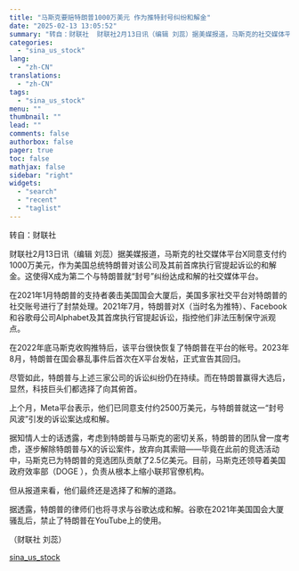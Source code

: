 ```yaml
---
title: "马斯克要赔特朗普1000万美元 作为推特封号纠纷和解金"
date: "2025-02-13 13:05:52"
summary: "转自：财联社  财联社2月13日讯（编辑 刘蕊）据美媒报道，马斯克的社交媒体平..."
categories:
  - "sina_us_stock"
lang:
  - "zh-CN"
translations:
  - "zh-CN"
tags:
  - "sina_us_stock"
menu: ""
thumbnail: ""
lead: ""
comments: false
authorbox: false
pager: true
toc: false
mathjax: false
sidebar: "right"
widgets:
  - "search"
  - "recent"
  - "taglist"
---
```


转自：财联社

财联社2月13日讯（编辑 刘蕊）据美媒报道，马斯克的社交媒体平台X同意支付约1000万美元，作为美国总统特朗普对该公司及其前首席执行官提起诉讼的和解金。这使得X成为第二个与特朗普就“封号”纠纷达成和解的社交媒体平台。

在2021年1月特朗普的支持者袭击美国国会大厦后，美国多家社交平台对特朗普的社交账号进行了封禁处理。2021年7月，特朗普对X（当时名为推特）、Facebook和谷歌母公司Alphabet及其首席执行官提起诉讼，指控他们非法压制保守派观点。

在2022年底马斯克收购推特后，该平台很快恢复了特朗普在平台的帐号。2023年8月，特朗普在国会暴乱事件后首次在X平台发帖，正式宣告其回归。

尽管如此，特朗普与上述三家公司的诉讼纠纷仍在持续。而在特朗普赢得大选后，显然，科技巨头们都选择了向其俯首。

上个月，Meta平台表示，他们已同意支付约2500万美元，与特朗普就这一“封号风波”引发的诉讼案达成和解。

据知情人士的话透露，考虑到特朗普与马斯克的密切关系，特朗普的团队曾一度考虑，逐步解除特朗普与X的诉讼案件，放弃向其索赔——毕竟在此前的竞选活动中，马斯克已为特朗普的竞选团队贡献了2.5亿美元。目前，马斯克还领导着美国政府效率部（DOGE ），负责从根本上缩小联邦官僚机构。

但从报道来看，他们最终还是选择了和解的道路。

据透露，特朗普的律师们也将寻求与谷歌达成和解。谷歌在2021年美国国会大厦骚乱后，禁止了特朗普在YouTube上的使用。

（财联社 刘蕊）

[sina_us_stock](https://finance.sina.com.cn/roll/2025-02-13/doc-inekieuf5169204.shtml)

